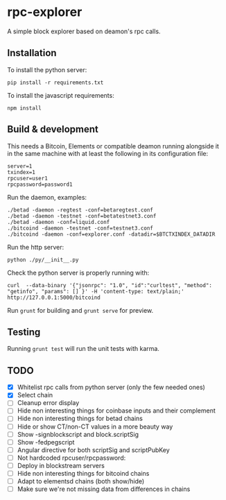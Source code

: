 # rpc-explorer

A simple block explorer based on deamon's rpc calls.

## Installation

To install the python server:

```
pip install -r requirements.txt
```

To install the javascript requirements:

```
npm install
```

## Build & development

This needs a Bitcoin, Elements or compatible deamon running alongside
it in the same machine with at least the following in its
configuration file:

```
server=1
txindex=1
rpcuser=user1
rpcpassword=password1
```

Run the daemon, examples:
```
./betad -daemon -regtest -conf=betaregtest.conf
./betad -daemon -testnet -conf=betatestnet3.conf
./betad -daemon -conf=liquid.conf
./bitcoind -daemon -testnet -conf=testnet3.conf
./bitcoind -daemon -conf=explorer.conf -datadir=$BTCTXINDEX_DATADIR
```

Run the http server:

```
python ./py/__init__.py
```

Check the python server is properly running with:

```
curl  --data-binary '{"jsonrpc": "1.0", "id":"curltest", "method": "getinfo", "params": [] }' -H 'content-type: text/plain;' http://127.0.0.1:5000/bitcoind
```

Run `grunt` for building and `grunt serve` for preview.

## Testing

Running `grunt test` will run the unit tests with karma.

## TODO

- [x] Whitelist rpc calls from python server (only the few needed ones)
- [x] Select chain
- [ ] Cleanup error display
- [ ] Hide non interesting things for coinbase inputs and their complement
- [ ] Hide non interesting things for betad chains
- [ ] Hide or show CT/non-CT values in a more beauty way
- [ ] Show -signblockscript and block.scriptSig
- [ ] Show -fedpegscript
- [ ] Angular directive for both scriptSig and scriptPubKey
- [ ] Not hardcoded rpcuser/rpcpassword:
- [ ] Deploy in blockstream servers
- [ ] Hide non interesting things for bitcoind chains
- [ ] Adapt to elementsd chains (both show/hide)
- [ ] Make sure we're not missing data from differences in chains
